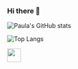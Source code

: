 ### Hi there 👋



![Paula's GitHub stats](https://github-readme-stats.vercel.app/api?username=paula-roesler&show_icons=true&theme=merko)

![Top Langs](https://github-readme-stats.vercel.app/api/top-langs/?username=paula-roesler&layout=compact&show_icons=true&theme=merko)

<img height="32" width="32" src="https://cdn.jsdelivr.net/npm/simple-icons@v4/icons/linkedin.svg" />


<!--
**paula-roesler/paula-roesler** is a ✨ _special_ ✨ repository because its `README.md` (this file) appears on your GitHub profile.

Here are some ideas to get you started:

- 🔭 I’m currently working on ...
- 🌱 I’m currently learning ...
- 👯 I’m looking to collaborate on ...
- 🤔 I’m looking for help with ...
- 💬 Ask me about ...
- 📫 How to reach me: ...
- 😄 Pronouns: ...
- ⚡ Fun fact: ...



# :space_invader:
# :dart:
-->


